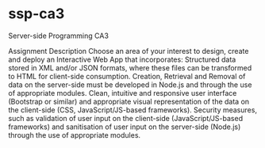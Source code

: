 # ssp-ca3
Server-side Programming CA3

Assignment Description
Choose an area of your interest to design, create and deploy an Interactive Web App that incorporates:
Structured data stored in XML and/or JSON formats, where these files can be transformed to HTML for client-side consumption.
Creation, Retrieval and Removal of data on the server-side must be developed in Node.js and through the use of appropriate modules.
Clean, intuitive and responsive user interface (Bootstrap or similar) and appropriate visual representation of the data on the client-side (CSS, JavaScript/JS-based frameworks).
Security measures, such as validation of user input on the client-side (JavaScript/JS-based frameworks) and sanitisation of user input on the server-side (Node.js) through the use of appropriate modules.
